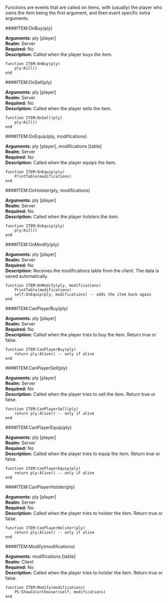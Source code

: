 <p class="lead">Functions are events that are called on items, with (usually) the player who owns the item being the first argument, and then event specific extra arguments.</p>

####<a name="functions-onbuy"></a>ITEM:OnBuy(ply)

**Arguments:** ply [player]  
**Realm:** <span class="server">Server</span>  
**Required:** No  
**Description:** Called when the player buys the item.

    function ITEM:OnBuy(ply)
        ply:Kill()
    end

####<a name="functions-onsell"></a>ITEM:OnSell(ply)

**Arguments:** ply [player]  
**Realm:** <span class="server">Server</span>  
**Required:** No  
**Description:** Called when the player sells the item.

    function ITEM:OnSell(ply)
        ply:Kill()
    end

####<a name="functions-onequip"></a>ITEM:OnEquip(ply, modifications)

**Arguments:** ply [player], modifications [table]  
**Realm:** <span class="server">Server</span>  
**Required:** No  
**Description:** Called when the player equips the item.

    function ITEM:OnEquip(ply)
        PrintTable(modifications)
    end

####<a name="functions-onholster"></a>ITEM:OnHolster(ply, modifications)

**Arguments:** ply [player]  
**Realm:** <span class="server">Server</span>  
**Required:** No  
**Description:** Called when the player holsters the item.

    function ITEM:OnEquip(ply)
        ply:Kill()
    end

####<a name="functions-onmodify"></a>ITEM:OnModify(ply)

**Arguments:** ply [player]  
**Realm:** <span class="server">Server</span>  
**Required:** No  
**Description:** Receives the modifications table from the client. The data is saved automatically.

    function ITEM:OnModify(ply, modifications)
    	PrintTable(modifications)
    	self:OnEquip(ply, modifications) -- adds the item back again
    end

####<a name="functions-canplayerbuy"></a>ITEM:CanPlayerBuy(ply)

**Arguments:** ply [player]  
**Realm:** <span class="server">Server</span>  
**Required:** No  
**Description:** Called when the player tries to buy the item. Return true or false.

    function ITEM:CanPlayerBuy(ply)
        return ply:Alive() -- only if alive
    end

####<a name="functions-canplayersell"></a>ITEM:CanPlayerSell(ply)

**Arguments:** ply [player]  
**Realm:** <span class="server">Server</span>  
**Required:** No  
**Description:** Called when the player tries to sell the item. Return true or false.

    function ITEM:CanPlayerSell(ply)
        return ply:Alive() -- only if alive
    end

####<a name="functions-canplayerequip"></a>ITEM:CanPlayerEquip(ply)

**Arguments:** ply [player]  
**Realm:** <span class="server">Server</span>  
**Required:** No  
**Description:** Called when the player tries to equip the item. Return true or false.

    function ITEM:CanPlayerEquip(ply)
        return ply:Alive() -- only if alive
    end

####<a name="functions-canplayerholster"></a>ITEM:CanPlayerHolster(ply)

**Arguments:** ply [player]  
**Realm:** <span class="server">Server</span>  
**Required:** No  
**Description:** Called when the player tries to holster the item. Return true or false.

    function ITEM:CanPlayerHolster(ply)
        return ply:Alive() -- only if alive
    end

####<a name="functions-modify"></a>ITEM:Modify(modifications)

**Arguments:** modifications [table]  
**Realm:** <span class="client">Client</span>  
**Required:** No  
**Description:** Called when the player tries to holster the item. Return true or false.

    function ITEM:Modify(modifications)
        PS:ShowColorChooser(self, modifications)
    end
